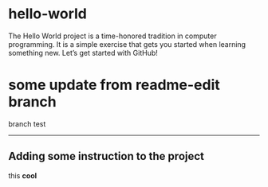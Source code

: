 # hello-world
The Hello World project is a time-honored tradition in computer programming. It is a simple exercise that gets you started when learning something new. Let’s get started with GitHub!

# some update from readme-edit branch
branch test

---
## Adding some instruction to the project
this **cool** 
